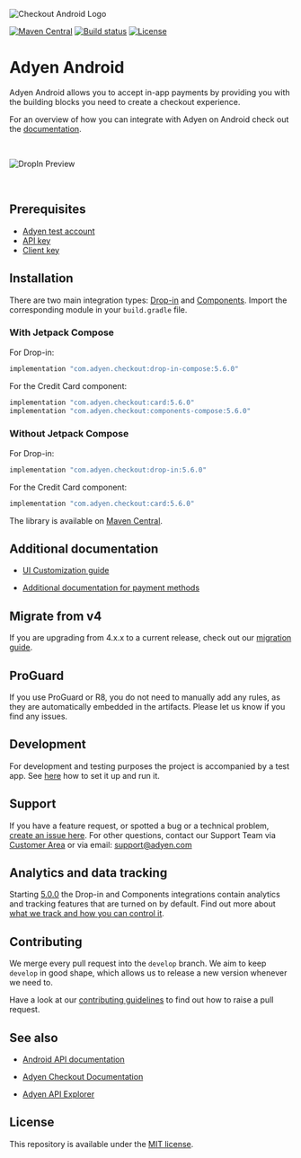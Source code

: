 ![Checkout Android Logo][header.image]

[![Maven Central][shield.mavenCentral.image]][shield.mavenCentral.link]
[![Build status][shield.buildStatus.image]][shield.buildStatus.link]
[![License][shield.license.image]][shield.license.link]

# Adyen Android

Adyen Android allows you to accept in-app payments by providing you with the building blocks you need to create a checkout experience.

For an overview of how you can integrate with Adyen on Android check out the [documentation][docs.android].

<br/>

![DropIn Preview][header.preview]

<br/>

## Prerequisites

* [Adyen test account][adyen.testAccount]
* [API key][docs.apiKey]
* [Client key][docs.clientKey]

## Installation

There are two main integration types: [Drop-in][docs.dropIn] and [Components][docs.components].
Import the corresponding module in your `build.gradle` file.

### With Jetpack Compose

For Drop-in:
```groovy
implementation "com.adyen.checkout:drop-in-compose:5.6.0"
```
For the Credit Card component:
```groovy
implementation "com.adyen.checkout:card:5.6.0"
implementation "com.adyen.checkout:components-compose:5.6.0"
```

### Without Jetpack Compose

For Drop-in:
```groovy
implementation "com.adyen.checkout:drop-in:5.6.0"
```
For the Credit Card component:
```groovy
implementation "com.adyen.checkout:card:5.6.0"
```

The library is available on [Maven Central][mavenRepo].

## Additional documentation

* [UI Customization guide][docs.github.uiCustomization]

* [Additional documentation for payment methods][docs.github.paymentMethods]

## Migrate from v4

If you are upgrading from 4.x.x to a current release, check out our [migration guide][migration.guide].

## ProGuard

If you use ProGuard or R8, you do not need to manually add any rules, as they are automatically embedded in the artifacts.
Please let us know if you find any issues.

## Development

For development and testing purposes the project is accompanied by a test app. See [here](example-app/README.md) how to set it up and run it.

## Support

If you have a feature request, or spotted a bug or a technical problem, [create an issue here][github.newIssue]. For other questions, contact our Support Team via [Customer Area][adyen.support] or via email: support@adyen.com

## Analytics and data tracking

Starting [5.0.0][analytics.firstVersion] the Drop-in and Components integrations contain analytics and tracking features that are turned on by default. Find out more about [what we track and how you can control it][docs.analytics].

## Contributing

We merge every pull request into the `develop` branch. We aim to keep `develop` in good shape, which allows us to release a new version whenever we need to.

Have a look at our [contributing guidelines][contributing.guidelines] to find out how to raise a pull request.

## See also

* [Android API documentation][dokka]

* [Adyen Checkout Documentation][docs.checkout]

* [Adyen API Explorer][docs.apiExplorer]

## License

This repository is available under the [MIT license](LICENSE).

[header.image]: https://user-images.githubusercontent.com/9079915/198013698-139bf6f1-a15a-447d-8eed-97ce1354b43f.png
[shield.mavenCentral.image]: https://img.shields.io/maven-central/v/com.adyen.checkout/drop-in
[shield.mavenCentral.link]: https://mvnrepository.com/artifact/com.adyen.checkout
[shield.buildStatus.image]: https://github.com/Adyen/adyen-android/actions/workflows/check_release.yml/badge.svg
[shield.buildStatus.link]: https://github.com/Adyen/adyen-android/actions
[shield.license.image]: https://img.shields.io/github/license/Adyen/adyen-android
[shield.license.link]: LICENSE
[docs.android]: https://docs.adyen.com/online-payments/build-your-integration/?platform=Android
[header.preview]: https://github.com/Adyen/adyen-android/assets/9079915/b664bce1-ef8e-49be-8cb6-60f291d8061e
[adyen.testAccount]: https://www.adyen.com/signup
[docs.apiKey]: https://docs.adyen.com/development-resources/how-to-get-the-api-key
[docs.clientKey]: https://docs.adyen.com/development-resources/client-side-authentication#get-your-client-key
[docs.dropIn]: https://docs.adyen.com/online-payments/build-your-integration/?platform=Android&integration=Drop-in
[docs.components]: https://docs.adyen.com/online-payments/build-your-integration/?platform=Android&integration=Components
[docs.github.uiCustomization]: docs/UI_CUSTOMIZATION.md
[docs.github.paymentMethods]: docs/payment-methods
[mavenRepo]: https://repo1.maven.org/maven2/com/adyen/checkout/
[migration.guide]: https://docs.adyen.com/online-payments/build-your-integration/migrate-to-android-5-0-0
[github.newIssue]: https://github.com/Adyen/adyen-android/issues/new/choose
[adyen.support]: https://ca-live.adyen.com/ca/ca/contactUs/support.shtml
[analytics.firstVersion]: https://github.com/Adyen/adyen-android/releases/tag/5.0.0
[docs.analytics]: https://docs.adyen.com/online-payments/analytics-and-data-tracking
[contributing.guidelines]: https://github.com/Adyen/.github/blob/main/CONTRIBUTING.md
[dokka]: https://adyen.github.io/adyen-android/
[docs.checkout]: https://docs.adyen.com/online-payments/
[docs.apiExplorer]: https://docs.adyen.com/api-explorer/
